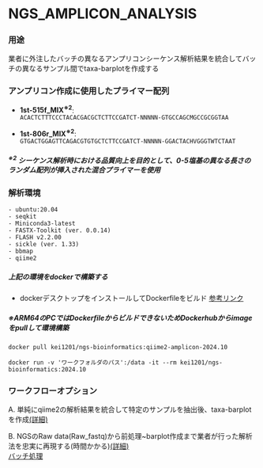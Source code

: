 # NGS_AMPLICON_ANALYSIS  

### 用途  
 業者に外注したバッチの異なるアンプリコンシーケンス解析結果を統合してバッチの異なるサンプル間でtaxa-barplotを作成する

### アンプリコン作成に使用したプライマー配列

- **1st-515f_MIX<sup>※2</sup>**:  
  `ACACTCTTTCCCTACACGACGCTCTTCCGATCT-NNNNN-GTGCCAGCMGCCGCGGTAA`
  
- **1st-806r_MIX<sup>※2</sup>**:  
  `GTGACTGGAGTTCAGACGTGTGCTCTTCCGATCT-NNNNN-GGACTACHVGGGTWTCTAAT`

##### <sup>※2</sup> シーケンス解析時における品質向上を目的として、0-5塩基の異なる長さのランダム配列が挿入された混合プライマーを使用

### 解析環境
```
- ubuntu:20.04 
- seqkit
- Miniconda3-latest
- FASTX-Toolkit (ver. 0.0.14) 
- FLASH v2.2.00
- sickle (ver. 1.33) 
- bbmap 
- qiime2
```
##### 上記の環境をdockerで構築する　
- dockerデスクトップをインストールしてDockerfileをビルド  [参考リンク](https://qiita.com/YumaInaura/items/e7155b309e109bc75cf8) 
##### ※ARM64のPCではDockerfileからビルドできないためDockerhubからimageをpullして環境構築
```
docker pull kei1201/ngs-bioinformatics:qiime2-amplicon-2024.10
```

```
docker run -v 'ワークフォルダのパス':/data -it --rm kei1201/ngs-bioinformatics:2024.10
```

### ワークフローオプション 

A. 単純にqiime2の解析結果を統合して特定のサンプルを抽出後、taxa-barplotを作成[(詳細)](解析結果を統合して特定のサンプルでbarplotを得る.md)

B. NGSのRaw data(Raw_fastq)から前処理~barplot作成まで業者が行った解析法を忠実に再現する(時間かかる)[(詳細)](Raw_fastqからbarplot作成までの手順.md)  
[バッチ処理](前処理バッチスクリプト(preprocess.sh)の使い方.md)
   
